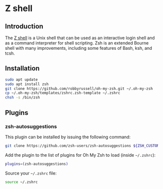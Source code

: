 # Z shell

## Introduction

The [Z shell](https://en.wikipedia.org/wiki/Z_shell) is a Unix shell that can be used as an interactive  login shell and as a command interpreter for shell scripting. Zsh is an extended Bourne shell with many improvements, including some features of Bash, ksh, and tcsh.

## Installation

```bash
sudo apt update
sudo apt install zsh
git clone https://github.com/robbyrussell/oh-my-zsh.git ~/.oh-my-zsh
cp ~/.oh-my-zsh/templates/zshrc.zsh-template ~/.zshrc
chsh -s /bin/zsh
```

## Plugins

### zsh-autosuggestions

This plugin can be installed by issuing the following command:

```bash
git clone https://github.com/zsh-users/zsh-autosuggestions ${ZSH_CUSTOM:-~/.oh-my-zsh/custom}/plugins/zsh-autosuggestions
```

Add the plugin to the list of plugins for Oh My Zsh to load (inside `~/.zshrc`):

```bash
plugins=(zsh-autosuggestions)
```

Source your `~/.zshrc` file:

```bash
source ~/.zshrc
```

